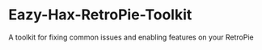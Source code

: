 # Eazy-Hax-RetroPie-Toolkit
A toolkit for fixing common issues and enabling features on your RetroPie
